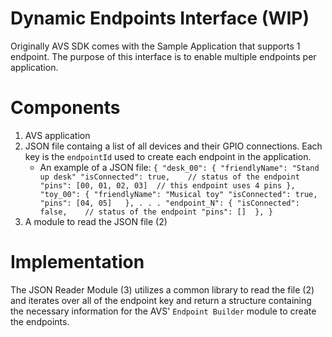 # Dynamic Endpoints Interface (WIP)
Originally AVS SDK comes with the Sample Application that supports 1 endpoint. The purpose of this interface is to enable multiple endpoints per application.

# Components
1. AVS application
2. JSON file containg a list of all devices and their GPIO connections. Each key is the `endpointId` used to create each endpoint in the application.
    - An example of a JSON file:
        `{
            "desk_00": {
                "friendlyName": "Stand up desk"
                "isConnected": true,    // status of the endpoint
                "pins": [00, 01, 02, 03]  // this endpoint uses 4 pins
            },
            "toy_00": {
                "friendlyName": "Musical toy"
                "isConnected": true,  
                "pins": [04, 05]  
            },
            .
            .
            .
            "endpoint_N": {
                "isConnected": false,    // status of the endpoint
                "pins": [] 
            },
        }`
3. A module to read the JSON file (2)

# Implementation
The JSON Reader Module (3) utilizes a common library to read the file (2) and iterates over all of the endpoint key and return a structure containing the necessary information for the AVS' `Endpoint Builder` module to create the endpoints.